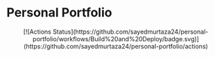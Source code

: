 # Personal Portfolio

<p align="center"> [![Actions Status](https://github.com/sayedmurtaza24/personal-portfolio/workflows/Build%20and%20Deploy/badge.svg)](https://github.com/sayedmurtaza24/personal-portfolio/actions) </p>
